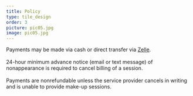 ```yaml
---
title: Policy
type: tile_design
order: 3
picture: pic05.jpg
image: pic05.jpg
---
```

Payments may be made via cash or direct transfer via  <a href= "https://www.zellepay.com/get-started" target="_blank">Zelle</a>.
<br>
<br>
24-hour minimum advance notice (email or text message) of nonappearance is required to cancel billing of a session.
<br>
<br>
Payments are nonrefundable unless the service provider cancels in writing and is unable to provide make-up
sessions.
